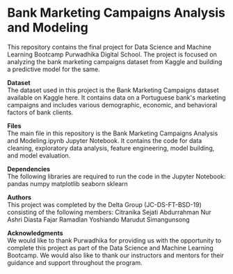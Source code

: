 # **Bank Marketing Campaigns Analysis and Modeling**

This repository contains the final project for Data Science and Machine Learning Bootcamp Purwadhika Digital School. The project is focused on analyzing the bank marketing campaigns dataset from Kaggle and building a predictive model for the same.<br>

**Dataset**<br>
The dataset used in this project is the Bank Marketing Campaigns dataset available on Kaggle here. It contains data on a Portuguese bank's marketing campaigns and includes various demographic, economic, and behavioral factors of bank clients.

**Files**<br>
The main file in this repository is the Bank Marketing Campaigns Analysis and Modeling.ipynb Jupyter Notebook. It contains the code for data cleaning, exploratory data analysis, feature engineering, model building, and model evaluation.

**Dependencies**<br>
The following libraries are required to run the code in the Jupyter Notebook:
pandas
numpy
matplotlib
seaborn
sklearn

**Authors**<br>
This project was completed by the Delta Group (JC-DS-FT-BSD-19) consisting of the following members:
Citranika Sejati
Abdurrahman Nur Ashri Diasta Fajar Ramadlan
Yoshiando Marudut Simangunsong

**Acknowledgments**<br>
We would like to thank Purwadhika for providing us with the opportunity to complete this project as part of the Data Science and Machine Learning Bootcamp. We would also like to thank our instructors and mentors for their guidance and support throughout the program.
